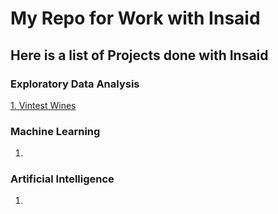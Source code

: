 # My Repo for Work with Insaid

## Here is a list of Projects done with Insaid

### Exploratory Data Analysis

[1. Vintest Wines](https://github.com/Mihir-Ai-lab/Insaid/tree/main/EDA%20Projects/Vintest%20Wines "1. Vintest Wines")

### Machine Learning

1.

### Artificial Intelligence

1.


